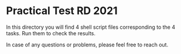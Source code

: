 # Practical Test RD 2021

In this directory you will find 4 shell script files corresponding to the 4 tasks. Run them to check the results.

In case of any questions or problems, please feel free to reach out.